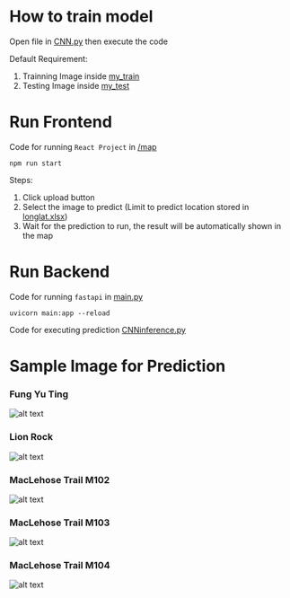 # How to train model

Open file in [CNN.py](https://github.com/Marman82/Location-Analyzer-FYP/blob/main/analyzer/CNN.py) then execute the code

Default Requirement:

1. Trainning Image inside [my_train](https://github.com/Marman82/Location-Analyzer-FYP/tree/main/analyzer/TrainningSet/my_train/my_train)
2. Testing Image inside [my_test](https://github.com/Marman82/Location-Analyzer-FYP/tree/main/analyzer/TrainningSet/my_test/my_test)

# Run Frontend

Code for running `React Project` in [/map](https://github.com/Marman82/Location-Analyzer-FYP/tree/main/map)

```
npm run start
```

Steps:

1. Click upload button
2. Select the image to predict (Limit to predict location stored in [longlat.xlsx](https://github.com/Marman82/Location-Analyzer-FYP/blob/main/analyzer/longlat.xlsx))
3. Wait for the prediction to run, the result will be automatically shown in the map

# Run Backend

Code for running `fastapi` in [main.py](https://github.com/Marman82/Location-Analyzer-FYP/blob/main/analyzer/main.py)

```
uvicorn main:app --reload
```

Code for executing prediction [CNNinference.py](https://github.com/Marman82/Location-Analyzer-FYP/blob/main/analyzer/CNNinference.py)

# Sample Image for Prediction

### Fung Yu Ting

![alt text](<https://github.com/Marman82/Location-Analyzer-FYP/blob/main/SamplePredImage/FungYuTing(1).JPG>)

### Lion Rock

![alt text](<https://github.com/Marman82/Location-Analyzer-FYP/blob/main/SamplePredImage/LIONROCK(2).JPG>)

### MacLehose Trail M102

![alt text](<https://github.com/Marman82/Location-Analyzer-FYP/blob/main/SamplePredImage/M102(2).JPG>)

### MacLehose Trail M103

![alt text](<https://github.com/Marman82/Location-Analyzer-FYP/blob/main/SamplePredImage/M103(7).JPG>)

### MacLehose Trail M104

![alt text](<https://github.com/Marman82/Location-Analyzer-FYP/blob/main/SamplePredImage/M104(4).JPG>)

